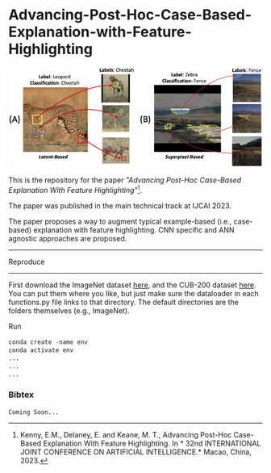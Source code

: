 # Advancing-Post-Hoc-Case-Based-Explanation-with-Feature-Highlighting

![alt text](imgs/title2.png "Title")


This is the repository for the paper *"Advancing Post-Hoc Case-Based Explanation With Feature Highlighting"*[^1].

The paper was published in the main technical track at IJCAI 2023.

The paper proposes a way to augment typical example-based (i.e., case-based) explanation with feature highlighting. CNN specific and ANN agnostic approaches are proposed.

***

Reproduce

***

First download the ImageNet dataset [here]( https://www.kaggle.com/c/imagenet-object-localization-challenge), and the CUB-200 dataset [here](https://www.vision.caltech.edu/datasets/cub_200_2011/). You can put them where you like, but just make sure the dataloader in each functions.py file links to that directory. The default directories are the folders themselves (e.g., ImageNet).

Run
```
conda create -name env
conda activate env
...
...
...
```

### Bibtex

```
Coming Soon...
```


[^1]: Kenny, E.M., Delaney, E. and Keane, M. T., Advancing Post-Hoc Case-Based Explanation With Feature Highlighting. In * 32nd INTERNATIONAL JOINT CONFERENCE ON ARTIFICIAL INTELLIGENCE.* Macao, China, 2023.

